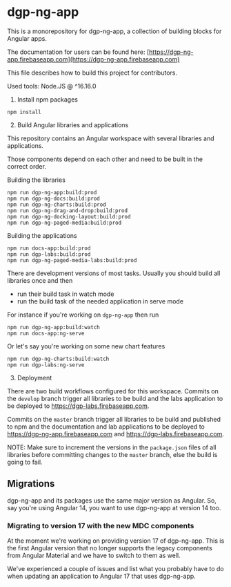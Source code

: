 # dgp-ng-app

This is a monorepository for dgp-ng-app, a collection of building blocks for Angular apps.

The documentation for users can be found here: [https://dgp-ng-app.firebaseapp.com](https://dgp-ng-app.firebaseapp.com)

This file describes how to build this project for contributors.

Used tools: Node.JS @ ^16.16.0

1. Install npm packages 

````
npm install
````

2. Build Angular libraries and applications

This repository contains an Angular workspace with several libraries and applications.

Those components depend on each other and need to be built in the correct order.

Building the libraries

````
npm run dgp-ng-app:build:prod
npm run dgp-ng-docs:build:prod
npm run dgp-ng-charts:build:prod
npm run dgp-ng-drag-and-drop:build:prod
npm run dgp-ng-docking-layout:build:prod
npm run dgp-ng-paged-media:build:prod
````

Building the applications

````
npm run docs-app:build:prod
npm run dgp-labs:build:prod
npm run dgp-ng-paged-media-labs:build:prod
````

There are development versions of most tasks.
Usually you should build all libraries once and then

- run their build task in watch mode
- run the build task of the needed application in serve mode

For instance if you're working on ``dgp-ng-app`` then run

````
npm run dgp-ng-app:build:watch
npm run docs-app:ng-serve
````

Or let's say you're working on some new chart features

````
npm run dgp-ng-charts:build:watch
npm run dgp-labs:ng-serve
````

3. Deployment

There are two build workflows configured for this workspace.
Commits on the ``develop`` branch trigger all libraries to be build
and the labs application to be deployed to https://dgp-labs.firebaseapp.com.

Commits on the ``master`` branch trigger all libraries to be build and published
to npm and the documentation and lab applications to be deployed to
https://dgp-ng-app.firebaseapp.com and https://dgp-labs.firebaseapp.com.

NOTE: Make sure to increment the versions in the ``package.json`` files of all libraries
before committing changes to the ``master`` branch, else the build is going to fail.

## Migrations

dgp-ng-app and its packages use the same major version as Angular. So, say you're using Angular 14, you want to use dgp-ng-app at version 14 too.

### Migrating to version 17 with the new MDC components

At the moment we're working on providing version 17 of dgp-ng-app. This is the first Angular version that no longer supports the legacy components from Angular Material and we have to switch to them as well.

We've experienced a couple of issues and list what you probably have to do when updating an application to Angular 17 that uses dgp-ng-app.
